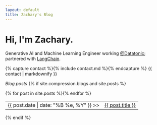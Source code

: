 ```yaml
---
layout: default
title: Zachary's Blog
---
```

# Hi, I'm Zachary.

Generative AI and Machine Learning Engineer working [@Datatonic](https://datatonic.com/); partnered with [LangChain](https://www.langchain.com/partners). 

{% capture contact %}{% include contact.md %}{% endcapture %}
{{ contact | markdownify }}

_Blog posts_
{% if site.compression.blogs and site.posts %}
<table>{% for post in site.posts %}<tr><td class="d">{{ post.date | date: "%B %e, %Y" }} >></td><td><a href="{{ site.url }}{{ post.url }}">{{ post.title }}</a></td></tr>{% endfor %}</table>
{% endif %}
